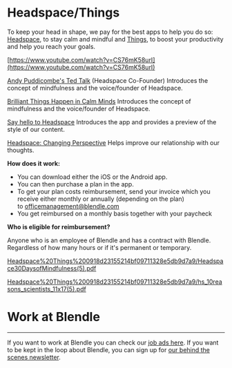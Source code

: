 # Headspace/Things

To keep your head in shape, we pay for the best apps to help you do so: [Headspace](https://www.headspace.com/), to stay calm and mindful and [Things](https://culturedcode.com/things/), to boost your productivity and help you reach your goals.

[https://www.youtube.com/watch?v=CS76mK58urI](https://www.youtube.com/watch?v=CS76mK58urI)

[Andy Puddicombe's Ted Talk](https://t.yesware.com/tt/ece03257990d5921619e6fdc733d2d4a7f943fe1/87642caf16dc20e2362d1062acafd1ee/3ee9e7c8591cf48c76de0cb75f7a0519/www.ted.com/talks/andy_puddicombe_all_it_takes_is_10_mindful_minutes) (Headspace Co-Founder) Introduces the concept of mindfulness and the voice/founder of Headspace.

[Brilliant Things Happen in Calm Minds](https://www.youtube.com/watch?v=lACf4O_eSt0) Introduces the concept of mindfulness and the voice/founder of Headspace.

[Say hello to Headspace](https://www.youtube.com/watch?v=CS76mK58urI) Introduces the app and provides a preview of the style of our content.

[Headspace: Changing Perspective](https://www.youtube.com/watch?v=iN6g2mr0p3Q) Helps improve our relationship with our thoughts.

**How does it work:**

- You can download either the iOS or the Android app.
- You can then purchase a plan in the app.
- To get your plan costs reimbursement, send your invoice which you receive either monthly or annually (depending on the plan) to [o](mailto:mariam@blendle.com)fficemanagement@blendle.com
- You get reimbursed on a monthly basis together with your paycheck

**Who is eligible for reimbursement?**

Anyone who is an employee of Blendle and has a contract with Blendle. Regardless of how many hours or if it's permanent or temporary.

[Headspace%20Things%200918d23155214bf09711328e5db9d7a9/Headspace30DaysofMindfulness(5).pdf](Headspace%20Things%200918d23155214bf09711328e5db9d7a9/Headspace30DaysofMindfulness(5).pdf)

[Headspace%20Things%200918d23155214bf09711328e5db9d7a9/hs_10reasons_scientists_11x17(5).pdf](Headspace%20Things%200918d23155214bf09711328e5db9d7a9/hs_10reasons_scientists_11x17(5).pdf)

# Work at Blendle

---

If you want to work at Blendle you can check our [job ads here](https://blendle.homerun.co/). If you want to be kept in the loop about Blendle, you can sign up for [our behind the scenes newsletter](https://blendle.homerun.co/yes-keep-me-posted/tr/apply?token=8092d4128c306003d97dd3821bad06f2).